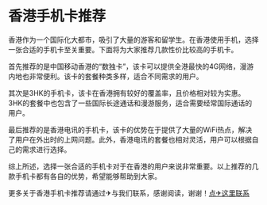 # 香港手机卡推荐

香港作为一个国际化大都市，吸引了大量的游客和留学生。在香港使用手机，选择一张合适的手机卡至关重要。下面将为大家推荐几款性价比较高的手机卡。

首先推荐的是中国移动香港的“数独卡”，该卡可以提供全港最快的4G网络，漫游内地也非常便利。该卡的套餐种类多样，适合不同需求的用户。

其次是3HK的手机卡，该卡在香港拥有较好的覆盖率，且价格相对较为实惠。3HK的套餐中也包含了一些国际长途通话和漫游服务，适合需要经常国际通话的用户。

最后推荐的是香港电讯的手机卡，该卡的优势在于提供了大量的WiFi热点，解决了用户在外出时的上网问题。此外，香港电讯的套餐也相对灵活，用户可以根据自己的需求进行选择。

综上所述，选择一张合适的手机卡对于在香港的用户来说非常重要。以上推荐的几款手机卡都有各自的优势，希望能够帮助到大家。

更多关于香港手机卡推荐请通过✈与我们联系，感谢阅读，谢谢！[点✈这里联系](https://t.me/gngwzh)